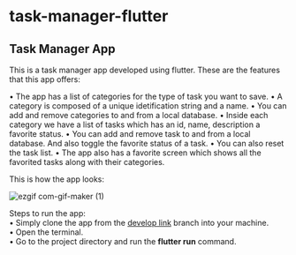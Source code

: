 # task-manager-flutter
## Task Manager App

This is a task manager app developed using flutter. These are the features that this app offers:

 • The app has a list of categories for the type of task you want to save.
 • A category is composed of a unique idetification string and a name. 
 • You can add and remove categories to and from a local database. 
 • Inside each category we have a list of tasks which has an id, name, description a favorite status.
 • You can add and remove task to and from a local database. And also toggle the favorite status of a task.
 • You can also reset the task list.
 • The app also has a favorite screen which shows all the favorited tasks along with their categories.
 
 This is how the app looks:
 
 ![ezgif com-gif-maker (1)](https://user-images.githubusercontent.com/47769641/132040006-6c13f362-b623-427a-89ed-39d31701497b.gif)

Steps to run the app: <br/>
• Simply clone the app from the [develop link](https://github.com/SmritiArora/task-manager-flutter/tree/develop) branch into your machine.<br/>
• Open the terminal.<br/>
• Go to the project directory and run the **flutter run** command.<br/>
